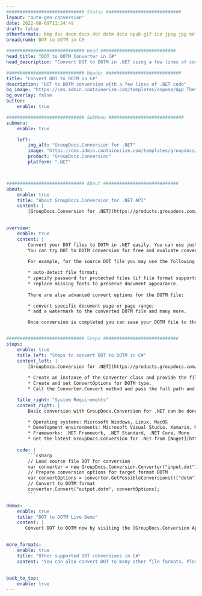 ```yaml
---
############################# Static ############################
layout: "auto-gen-conversion"
date: 2022-08-09T11:24:49
draft: false
otherformats: bmp doc docm docx dot dotm dotx epub gif ico jpeg jpg md odt ott pdf png psd rtf tex tif tiff txt xps
breadcrumb: DOT to DOTM in C#

############################# Head ############################
head_title: "DOT to DOTM Converter in C#"
head_description: "Convert DOT to DOTM in .NET using a few lines of code. Use the GroupDocs Document Conversion API to convert over 160 file formats."

############################# Header ############################
title: "Convert DOT to DOTM in C#"
description: "DOT to DOTM conversion with a few lines of .NET code"
bg_image: "https://cms.admin.containerize.com/templates/aspose/App_Themes/V3/images/bg/header1.png"
bg_overlay: false
button:
    enable: true

############################# SubMenu ############################
submenu:
    enable: true

    left:
        img_alt: "GroupDocs.Conversion for .NET"
        image: "https://cms.admin.containerize.com/templates/groupdocs/images/product-logos/90x90-noborder/groupdocs-conversion-net.png"
        product: "GroupDocs.Conversion"
        platform: ".NET"



############################# About ############################
about:
    enable: true
    title: "About GroupDocs.Conversion for .NET API"
    content: |
        [GroupDocs.Conversion for .NET](https://products.groupdocs.com/conversion/net/) can be used to convert Microsoft Word, Excel, PowerPoint, PDF, Visio and other formats. GroupDocs.Conversion is a standalone API that is suitable for back-end and internal systems where high performance is required. It does not depend on any software such as Microsoft or Open Office.
    

overview:
    enable: true
    content: |
        Convert your DOT files to DOTM in .NET easily. You can use just a couple of C# code lines in any platform of your choice like - Windows, Linux, macOS.
        You can try DOT to DOTM conversion for free and evaluate conversion results quality.  Along with simple file conversion scenarios you can try more advanced options for loading source DOT file and for saving output DOTM result. 
        
        For example, for the source DOT file you may use the following load options:

        * auto-detect file format;
        * specify password for protected files (if file format supports it);
        * replace missing fonts to preserve document appearance.
        
        There are also advanced convert options for the DOTM file:

        * convert specific document page or page range;
        * add a watermark to the converted DOTM file and many more.

        Once conversion is completed you can save your DOTM file to the local file path or any third-party storage like FTP, Amazon S3, Google Drive, Dropbox etc. Please note - to convert DOT to DOTM there is no need for any additional software installed - like MS Office, Open Office, Adobe Acrobat Reader etc.


############################# Steps ############################
steps:
    enable: true
    title_left: "Steps to convert DOT to DOTM in C#"
    content_left: |
        [GroupDocs.Conversion for .NET](https://products.groupdocs.com/conversion/net/) makes it easy for developers to convert a DOT file to DOTM with a few lines of code.
        
        * Create an instance of the Converter class and provide the file DOT with the full path
        * Create and set ConvertOptions for DOTM type.
        * Call the Converter.Convert method and pass the full path and format (DOTM) as a parameter

    title_right: "System Requirements"
    content_right: |
        Basic conversion with GroupDocs.Conversion for .NET can be done in just a few simple steps. Our APIs are supported on all major platforms and operating systems. Before executing the code below, make sure you have the following prerequisites installed on your system.

        * Operating systems: Microsoft Windows, Linux, MacOS
        * Development environments: Microsoft Visual Studio, Xamarin, MonoDevelop
        * Frameworks: .NET Framework, .NET Standard, .NET Core, Mono
        * Get the latest GroupDocs.Conversion for .NET from [Nuget](https://www.nuget.org/packages/groupdocs.conversion)
         
    code: |
        ```csharp    
        // Load source file DOT for conversion
        var converter = new GroupDocs.Conversion.Converter("input.dot");
        // Prepare conversion options for target format DOTM
        var convertOptions = converter.GetPossibleConversions()["dotm"].ConvertOptions;
        // Convert to DOTM format
        converter.Convert("output.dotm", convertOptions);
        ```

demos:
    enable: true
    title: "DOT to DOTM Live Demo"
    content: |
       Convert DOT to DOTM now by visiting the [GroupDocs.Conversion App](https://products.groupdocs.app/conversion/family) website. Online demo has the following advantages
          

more_formats:
    enable: true
    title: "Other supported DOT conversions in C#"
    content: "You can also convert DOT to many other file formats. Please see the list below."
       
       
back_to_top:
    enable: true
---
```

